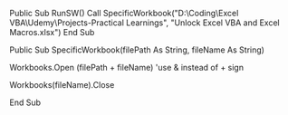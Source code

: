 Public Sub RunSW()
Call SpecificWorkbook("D:\Coding\Excel VBA\Udemy\Projects-Practical Learnings\", "Unlock Excel VBA and Excel Macros.xlsx")
End Sub

Public Sub SpecificWorkbook(filePath As String, fileName As String)

Workbooks.Open (filePath + fileName)
'use & instead of + sign

Workbooks(fileName).Close

End Sub